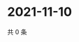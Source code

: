 # 2021-11-10

共 0 条

<!-- BEGIN WEIBO -->
<!-- 最后更新时间 Wed Nov 10 2021 05:08:02 GMT+0800 (China Standard Time) -->

<!-- END WEIBO -->
